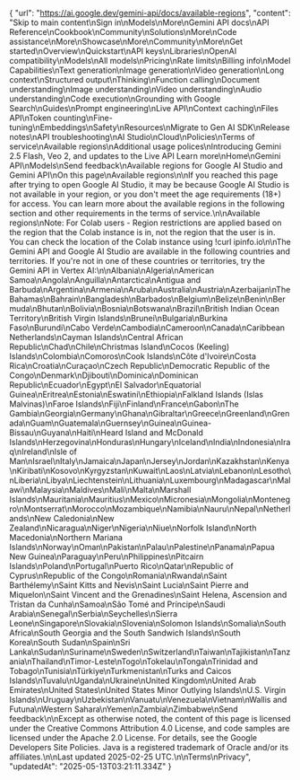 {
  "url": "https://ai.google.dev/gemini-api/docs/available-regions",
  "content": "Skip to main content\nSign in\nModels\nMore\nGemini API docs\nAPI Reference\nCookbook\nCommunity\nSolutions\nMore\nCode assistance\nMore\nShowcase\nMore\nCommunity\nMore\nGet started\nOverview\nQuickstart\nAPI keys\nLibraries\nOpenAI compatibility\nModels\nAll models\nPricing\nRate limits\nBilling info\nModel Capabilities\nText generation\nImage generation\nVideo generation\nLong context\nStructured output\nThinking\nFunction calling\nDocument understanding\nImage understanding\nVideo understanding\nAudio understanding\nCode execution\nGrounding with Google Search\nGuides\nPrompt engineering\nLive API\nContext caching\nFiles API\nToken counting\nFine-tuning\nEmbeddings\nSafety\nResources\nMigrate to Gen AI SDK\nRelease notes\nAPI troubleshooting\nAI Studio\nCloud\nPolicies\nTerms of service\nAvailable regions\nAdditional usage polices\nIntroducing Gemini 2.5 Flash, Veo 2, and updates to the Live API Learn more\nHome\nGemini API\nModels\nSend feedback\nAvailable regions for Google AI Studio and Gemini API\nOn this page\nAvailable regions\n\nIf you reached this page after trying to open Google AI Studio, it may be because Google AI Studio is not available in your region, or you don't meet the age requirements (18+) for access. You can learn more about the available regions in the following section and other requirements in the terms of service.\n\nAvailable regions\nNote: For Colab users - Region restrictions are applied based on the region that the Colab instance is in, not the region that the user is in. You can check the location of the Colab instance using !curl ipinfo.io\n\nThe Gemini API and Google AI Studio are available in the following countries and territories. If you're not in one of these countries or territories, try the Gemini API in Vertex AI:\n\nAlbania\nAlgeria\nAmerican Samoa\nAngola\nAnguilla\nAntarctica\nAntigua and Barbuda\nArgentina\nArmenia\nAruba\nAustralia\nAustria\nAzerbaijan\nThe Bahamas\nBahrain\nBangladesh\nBarbados\nBelgium\nBelize\nBenin\nBermuda\nBhutan\nBolivia\nBosnia\nBotswana\nBrazil\nBritish Indian Ocean Territory\nBritish Virgin Islands\nBrunei\nBulgaria\nBurkina Faso\nBurundi\nCabo Verde\nCambodia\nCameroon\nCanada\nCaribbean Netherlands\nCayman Islands\nCentral African Republic\nChad\nChile\nChristmas Island\nCocos (Keeling) Islands\nColombia\nComoros\nCook Islands\nCôte d'Ivoire\nCosta Rica\nCroatia\nCuraçao\nCzech Republic\nDemocratic Republic of the Congo\nDenmark\nDjibouti\nDominica\nDominican Republic\nEcuador\nEgypt\nEl Salvador\nEquatorial Guinea\nEritrea\nEstonia\nEswatini\nEthiopia\nFalkland Islands (Islas Malvinas)\nFaroe Islands\nFiji\nFinland\nFrance\nGabon\nThe Gambia\nGeorgia\nGermany\nGhana\nGibraltar\nGreece\nGreenland\nGrenada\nGuam\nGuatemala\nGuernsey\nGuinea\nGuinea-Bissau\nGuyana\nHaiti\nHeard Island and McDonald Islands\nHerzegovina\nHonduras\nHungary\nIceland\nIndia\nIndonesia\nIraq\nIreland\nIsle of Man\nIsrael\nItaly\nJamaica\nJapan\nJersey\nJordan\nKazakhstan\nKenya\nKiribati\nKosovo\nKyrgyzstan\nKuwait\nLaos\nLatvia\nLebanon\nLesotho\nLiberia\nLibya\nLiechtenstein\nLithuania\nLuxembourg\nMadagascar\nMalawi\nMalaysia\nMaldives\nMali\nMalta\nMarshall Islands\nMauritania\nMauritius\nMexico\nMicronesia\nMongolia\nMontenegro\nMontserrat\nMorocco\nMozambique\nNamibia\nNauru\nNepal\nNetherlands\nNew Caledonia\nNew Zealand\nNicaragua\nNiger\nNigeria\nNiue\nNorfolk Island\nNorth Macedonia\nNorthern Mariana Islands\nNorway\nOman\nPakistan\nPalau\nPalestine\nPanama\nPapua New Guinea\nParaguay\nPeru\nPhilippines\nPitcairn Islands\nPoland\nPortugal\nPuerto Rico\nQatar\nRepublic of Cyprus\nRepublic of the Congo\nRomania\nRwanda\nSaint Barthélemy\nSaint Kitts and Nevis\nSaint Lucia\nSaint Pierre and Miquelon\nSaint Vincent and the Grenadines\nSaint Helena, Ascension and Tristan da Cunha\nSamoa\nSão Tomé and Príncipe\nSaudi Arabia\nSenegal\nSerbia\nSeychelles\nSierra Leone\nSingapore\nSlovakia\nSlovenia\nSolomon Islands\nSomalia\nSouth Africa\nSouth Georgia and the South Sandwich Islands\nSouth Korea\nSouth Sudan\nSpain\nSri Lanka\nSudan\nSuriname\nSweden\nSwitzerland\nTaiwan\nTajikistan\nTanzania\nThailand\nTimor-Leste\nTogo\nTokelau\nTonga\nTrinidad and Tobago\nTunisia\nTürkiye\nTurkmenistan\nTurks and Caicos Islands\nTuvalu\nUganda\nUkraine\nUnited Kingdom\nUnited Arab Emirates\nUnited States\nUnited States Minor Outlying Islands\nU.S. Virgin Islands\nUruguay\nUzbekistan\nVanuatu\nVenezuela\nVietnam\nWallis and Futuna\nWestern Sahara\nYemen\nZambia\nZimbabwe\nSend feedback\n\nExcept as otherwise noted, the content of this page is licensed under the Creative Commons Attribution 4.0 License, and code samples are licensed under the Apache 2.0 License. For details, see the Google Developers Site Policies. Java is a registered trademark of Oracle and/or its affiliates.\n\nLast updated 2025-02-25 UTC.\n\nTerms\nPrivacy",
  "updatedAt": "2025-05-13T03:21:11.334Z"
}